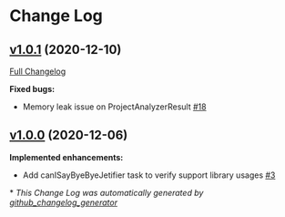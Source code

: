 # Change Log

## [v1.0.1](https://github.com/dipien/bye-bye-jetifier/tree/v1.0.1) (2020-12-10)
[Full Changelog](https://github.com/dipien/bye-bye-jetifier/compare/v1.0.0...v1.0.1)

**Fixed bugs:**

- Memory leak issue on ProjectAnalyzerResult [\#18](https://github.com/dipien/bye-bye-jetifier/issues/18)

## [v1.0.0](https://github.com/dipien/bye-bye-jetifier/tree/v1.0.0) (2020-12-06)
**Implemented enhancements:**

- Add canISayByeByeJetifier task to verify support library usages [\#3](https://github.com/dipien/bye-bye-jetifier/issues/3)



\* *This Change Log was automatically generated by [github_changelog_generator](https://github.com/skywinder/Github-Changelog-Generator)*
